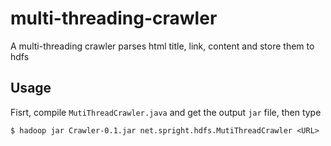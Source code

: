 # multi-threading-crawler

A multi-threading crawler parses html title, link, content and store them to hdfs

## Usage

Fisrt, compile `MutiThreadCrawler.java` and get the output `jar` file, then type

```
$ hadoop jar Crawler-0.1.jar net.spright.hdfs.MutiThreadCrawler <URL>
```
